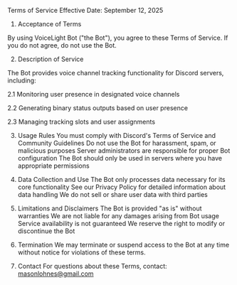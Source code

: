   Terms of Service
Effective Date: September 12, 2025

1. Acceptance of Terms

By using VoiceLight Bot ("the Bot"), you agree to these Terms of Service. If you do not agree, do not use the Bot.

2. Description of Service

The Bot provides voice channel tracking functionality for Discord servers, including:

  2.1 Monitoring user presence in designated voice channels
  
  2.2 Generating binary status outputs based on user presence

  2.3 Managing tracking slots and user assignments

3. Usage Rules
You must comply with Discord's Terms of Service and Community Guidelines
Do not use the Bot for harassment, spam, or malicious purposes
Server administrators are responsible for proper Bot configuration
The Bot should only be used in servers where you have appropriate permissions

4. Data Collection and Use
The Bot only processes data necessary for its core functionality
See our Privacy Policy for detailed information about data handling
We do not sell or share user data with third parties

5. Limitations and Disclaimers
The Bot is provided "as is" without warranties
We are not liable for any damages arising from Bot usage
Service availability is not guaranteed
We reserve the right to modify or discontinue the Bot

6. Termination
We may terminate or suspend access to the Bot at any time without notice for violations of these terms.

7. Contact
For questions about these Terms, contact: masonlohnes@gmail.com
